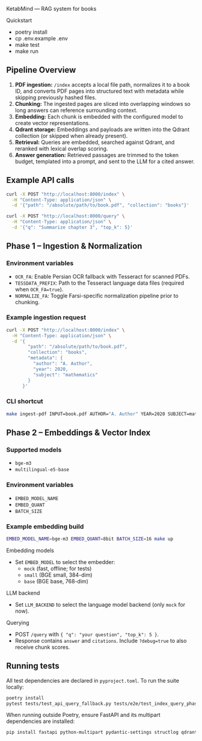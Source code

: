 KetabMind — RAG system for books

Quickstart

- poetry install
- cp .env.example .env
- make test
- make run

Pipeline Overview
-----------------

1. **PDF ingestion:** `/index` accepts a local file path, normalizes it to a book ID, and converts PDF pages into structured text with metadata while skipping previously hashed files.
2. **Chunking:** The ingested pages are sliced into overlapping windows so long answers can reference surrounding context.
3. **Embedding:** Each chunk is embedded with the configured model to create vector representations.
4. **Qdrant storage:** Embeddings and payloads are written into the Qdrant collection (or skipped when already present).
5. **Retrieval:** Queries are embedded, searched against Qdrant, and reranked with lexical overlap scoring.
6. **Answer generation:** Retrieved passages are trimmed to the token budget, templated into a prompt, and sent to the LLM for a cited answer.

Example API calls
-----------------

```bash
curl -X POST "http://localhost:8000/index" \
  -H "Content-Type: application/json" \
  -d '{"path": "/absolute/path/to/book.pdf", "collection": "books"}'
```

```bash
curl -X POST "http://localhost:8000/query" \
  -H "Content-Type: application/json" \
  -d '{"q": "Summarize chapter 3", "top_k": 5}'
```

Phase 1 – Ingestion & Normalization
-----------------------------------

### Environment variables

- `OCR_FA`: Enable Persian OCR fallback with Tesseract for scanned PDFs.
- `TESSDATA_PREFIX`: Path to the Tesseract language data files (required when `OCR_FA=true`).
- `NORMALIZE_FA`: Toggle Farsi-specific normalization pipeline prior to chunking.

### Example ingestion request

```bash
curl -X POST "http://localhost:8000/index" \
  -H "Content-Type: application/json" \
  -d '{
        "path": "/absolute/path/to/book.pdf",
        "collection": "books",
        "metadata": {
          "author": "A. Author",
          "year": 2020,
          "subject": "mathematics"
        }
      }'
```

### CLI shortcut

```bash
make ingest-pdf INPUT=book.pdf AUTHOR="A. Author" YEAR=2020 SUBJECT=math
```

Phase 2 – Embeddings & Vector Index
-----------------------------------

### Supported models

- `bge-m3`
- `multilingual-e5-base`

### Environment variables

- `EMBED_MODEL_NAME`
- `EMBED_QUANT`
- `BATCH_SIZE`

### Example embedding build

```bash
EMBED_MODEL_NAME=bge-m3 EMBED_QUANT=8bit BATCH_SIZE=16 make up
```

Embedding models

- Set `EMBED_MODEL` to select the embedder:
  - `mock` (fast, offline; for tests)
  - `small` (BGE small, 384-dim)
  - `base` (BGE base, 768-dim)

LLM backend

- Set `LLM_BACKEND` to select the language model backend (only `mock` for now).

Querying

- POST `/query` with `{ "q": "your question", "top_k": 5 }`.
- Response contains `answer` and `citations`. Include `?debug=true` to also receive chunk scores.

Running tests
-------------

All test dependencies are declared in `pyproject.toml`. To run the suite locally:

```bash
poetry install
pytest tests/test_api_query_fallback.py tests/e2e/test_index_query_phase1.py tests/e2e/test_query_debug.py
```

When running outside Poetry, ensure FastAPI and its multipart dependencies are installed:

```bash
pip install fastapi python-multipart pydantic-settings structlog qdrant-client
```
